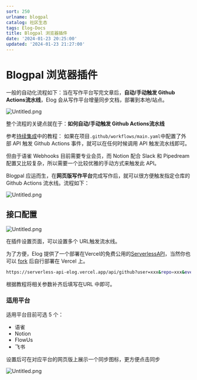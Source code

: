 ```yaml
---
sort: 250
urlname: blogpal
catalog: 社区生态
tags: Elog-Docs
title: Blogpal 浏览器插件
date: '2024-01-23 20:25:00'
updated: '2024-01-23 21:27:00'
---
```


# Blogpal 浏览器插件


一般的自动化流程如下：当在写作平台写完文章后，**自动/手动触发 Github Actions流水线**，Elog 会从写作平台增量同步文档，部署到本地/站点。


![Untitled.png](https://image.1874.cool/elog-docs-images/eb226e2770d6125d87d45f598aaa461c.png)


整个流程的关键点就在于：**如何自动/手动触发 Github Actions流水线**


参考[持续集成](/notion/vy55q9xwlqlsfrvk#serverless-api)中的教程： 如果在项目`.github/workflows/main.yaml`中配置了外部 API 触发 Github Actions 事件，就可以在任何时候调用 API 触发流水线即可。


但由于语雀 Webhooks 目前需要专业会员，而 Notion 配合 Slack 和 Pipedream 配置又比较复杂，所以需要一个比较优雅的手动方式来触发此 API。


Blogpal 应运而生，在**网页版写作平台**完成写作后，就可以很方便触发指定仓库的 Github Actions 流水线。流程如下：


![Untitled.png](https://image.1874.cool/elog-docs-images/6df1220c86666811a3cffaaf25ad1947.png)


## 接口配置


![Untitled.png](https://image.1874.cool/elog-docs-images/1dc62708c4fbd0da5f749b5af150bcb8.png)


在插件设置页面，可以设置多个 URL触发流水线。


为了方便，Elog 提供了一个部署在Vercel的免费公用的[ServerlessAPI](https://github.com/elog-x/serverless-api)，当然你也可以 [fork](https://github.com/elog-x/serverless-api/fork) 后自行部署在 Vercel 上。


```bash
https://serverless-api-elog.vercel.app/api/github?user=xxx&repo=xxx&event_type=xxx&token=xxx
```


根据教程将相关参数补齐后填写在URL 中即可。


### 适用平台


适用平台目前可选 5 个：

- 语雀
- Notion
- FlowUs
- 飞书

设置后可在对应平台的网页版上展示一个同步图标，更方便点击同步


![Untitled.png](https://image.1874.cool/elog-docs-images/aee3a943bc644bbaabc978894aa0e88a.png)

